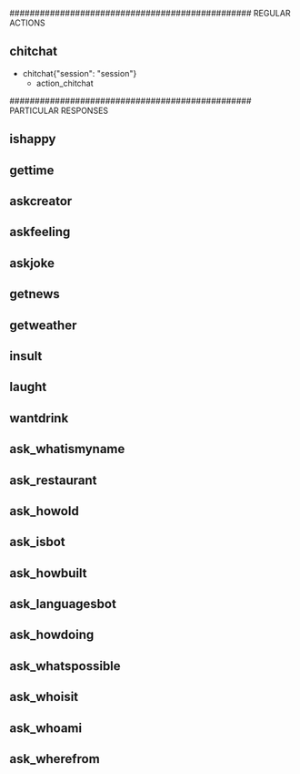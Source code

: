################################################ REGULAR ACTIONS
## chitchat
* chitchat{"session": "session"}
    - action_chitchat

################################################ PARTICULAR RESPONSES                  
## ishappy
## gettime
## askcreator
## askfeeling
## askjoke
## getnews
## getweather 
## insult
## laught
## wantdrink
## ask_whatismyname
## ask_restaurant
## ask_howold
## ask_isbot
## ask_howbuilt
## ask_languagesbot
## ask_howdoing
## ask_whatspossible
## ask_whoisit
## ask_whoami
## ask_wherefrom